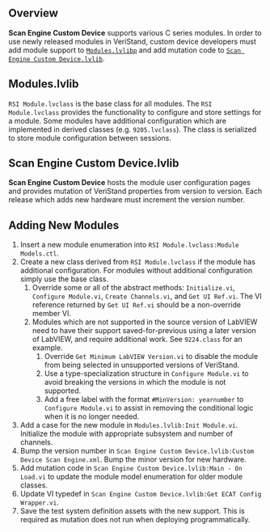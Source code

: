 ## Overview

**Scan Engine Custom Device** supports various C series modules. In order to use newly released modules in VeriStand, custom device developers must add module support to [`Modules.lvlibp`](https://github.com/ni/niveristand-scan-engine-module-libraries) and add mutation code to [`Scan Engine Custom Device.lvlib`](https://github.com/ni/niveristand-scan-engine-ethercat-custom-device).

## Modules.lvlib

`RSI Module.lvclass` is the base class for all modules. The `RSI Module.lvclass` provides the functionality to configure and store settings for a module. Some modules have additional configuration which are implemented in derived classes (e.g. `9205.lvclass`). The class is serialized to store module configuration between sessions.

## Scan Engine Custom Device.lvlib

**Scan Engine Custom Device** hosts the module user configuration pages and provides mutation of VeriStand properties from version to version. Each release which adds new hardware must increment the version number.

## Adding New Modules
1. Insert a new module enumeration into `RSI Module.lvclass:Module Models.ctl`.
1. Create a new class derived from `RSI Module.lvclass` if the module has additional configuration. For modules without additional configuration simply use the base class.
    1. Override some or all of the abstract methods: `Initialize.vi`, `Configure Module.vi`, `Create Channels.vi`, and `Get UI Ref.vi`. The VI reference returned by `Get UI Ref.vi` should be a non-override member VI.
    1. Modules which are not supported in the source version of LabVIEW need to have their support saved-for-previous using a later version of LabVIEW, and require additional work. See `9224.class` for an example.
        1. Override `Get Minimum LabVIEW Version.vi` to disable the module from being selected in unsupported versions of VeriStand.
        1. Use a type-specialization structure in `Configure Module.vi` to avoid breaking the versions in which the module is not supported.
        1. Add a free label with the format `#MinVersion: yearnumber` to `Configure Module.vi` to assist in removing the conditional logic when it is no longer needed.
1. Add a case for the new module in `Modules.lvlib:Init Module.vi`. Initialize the module with appropriate subsystem and number of channels.
1. Bump the version number in `Scan Engine Custom Device.lvlib:Custom Device Scan Engine.xml`. Bump the minor version for new hardware.
1. Add mutation code in `Scan Engine Custom Device.lvlib:Main - On Load.vi` to update the module model enumeration for older module classes.
1. Update VI typedef in `Scan Engine Custom Device.lvlib:Get ECAT Config Wrapper.vi`.
1. Save the test system definition assets with the new support. This is required as mutation does not run when deploying programmatically.
